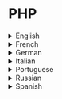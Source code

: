# PHP

<details>
  <summary>English</summary>
  
  ### Materials
- [Awesome PHP](https://github.com/ziadoz/awesome-php)
- [PHP Libhunt](https://php.libhunt.com/)
- [PHP the Right Way](https://phptherightway.com/)
- [Learn PHP](https://www.learn-php.org/)
- [W3Schools](https://www.w3schools.com/php/)
- [PHP Buddy](http://www.phpbuddy.com/)
- [PHP Tutorial](https://www.1keydata.com/php-tutorial/)
- [Sitepoint](https://www.sitepoint.com/php/)
- [PHP Cheat Sheets](http://phpcheatsheets.com/)
- [Sololearn](https://www.sololearn.com/Course/PHP/)
- [Getting Started with PHP](https://secure.php.net/manual/en/getting-started.php)
- [Tutorialspoint](https://www.tutorialspoint.com/php/)
- [PHP Resources](https://github.com/odan/learn-php)
- [Guru 99](https://www.guru99.com/php-tutorials.html)
- [Learn X in Y minutes](https://learnxinyminutes.com/docs/php/)
- [Home and Learn](https://www.homeandlearn.co.uk/php/php.html)
- [PHP Tutorials](https://www.killerphp.com/)
- [Javatpoint](https://www.javatpoint.com/php-tutorial)
- [PHP Tutorial](http://www.tizag.com/phpT/)
- [W3resource](https://www.w3resource.com/php/php-home.php)
- [W3docs](https://www.w3docs.com/learn-php.html)
- [Tutorial Republic](https://www.tutorialrepublic.com/php-tutorial/)
- [Geeks for Geeks](https://www.geeksforgeeks.org/php/)
- [PHPtpoint](https://www.phptpoint.com/php-tutorial/)
- [PHP MySQL Tutorial](http://www.mysqltutorial.org/php-mysql/)
- [Sitesbay](https://www.sitesbay.com/php/index)
- [PHP Basics](https://www.howtoforge.com/php_programming_basics)
- [Phptutorial.info](http://www.phptutorial.info/)
- [Tutorialsclass](https://tutorialsclass.com/learn/php)
- [PHP5-Tutorial](https://php5-tutorial.com/)
- [PHP Wikipedia](https://en.wikipedia.org/wiki/PHP)
- [Beginning PHP and MySQL](http://minitorn.tlu.ee/~jaagup/kool/java/kursused/14/webpr/beginning_php_and_mysql_from_novice_to_professional_4th_edition.pdf)
- [Beginning PHP 5.3](http://cs.petrsu.ru/~musen/php/2013/Books/Beginning%20PHP%205.3%20by%20Matt%20Doyle.pdf)
- [PHP Full Course](https://www.youtube.com/watch?v=OK_JCtrrv-c)
- [Derek Banas](https://www.youtube.com/watch?v=7TF00hJI78Y)
- [PHP in 15 minutes](https://www.youtube.com/watch?v=ZdP0KM49IVk)
- [PHP mmtuts](https://www.youtube.com/watch?v=qVU3V0A05k8&amp;list=PL0eyrZgxdwhwBToawjm9faF1ixePexft-)
- [PHP Front to Back](https://www.youtube.com/watch?v=oJbfyzaA2QA&amp;list=PLillGF-Rfqbap2IB6ZS4BBBcYPagAjpjn)
- [PHP Tutorials](https://www.youtube.com/watch?v=95RU58kZlbc&amp;list=PLONQt8bJdq9ayhjJkDsNcNTzUgYg_yG-U)
- [PHP For Absolute Beginners | 6.5 Hour Course](https://www.youtube.com/watch?v=2eebptXfEvw&ab_channel=TraversyMedia)
</details>

<details>
  <summary>French</summary>
  
  ### Materials
- [PHP Cours](http://www.lephpfacile.com/cours/)
- [PHP La Bonne Pratique](https://php.developpez.com/tutoriels/php-la-bonne-pratique/)
- [PHP Intro](https://tecfa.unige.ch/guides/tie/html/php-intro/php-intro-1.html)
- [Programmer avec PHP](http://www-igm.univ-mlv.fr/~dr/XPOSE/php/)
- [Programmation PHP Intro](https://fr.wikibooks.org/wiki/Programmation_PHP/Introduction)
- [OpenClassRooms](https://openclassrooms.com/fr/courses/918836-concevez-votre-site-web-avec-php-et-mysql)
- [Cours PHP](https://upload.wikimedia.org/wikipedia/commons/0/0e/Cours_php.pdf)
- [Programmer en PHP](https://caron.ws/data/livre/PHP_v1.pdf)
</details>

<details>
  <summary>German</summary>
  
  ### Materials
- [PHP-Kurs](https://www.php-kurs.com/anwendungen-php.htm)
- [PHP-Einfach](https://www.php-einfach.de/)
- [PHP-Programmierung](http://algo.informatik.uni-freiburg.de/mitarbeiter/hermann/projects/sommercampus2006/phpkurs_beg.pdf)
- [PHP Einfach](https://www.php-einfach.de/php-tutorial/)
- [PHP Tutorial](https://wiki.selfhtml.org/wiki/PHP)
</details>

<details>
  <summary>Italian</summary>
  
  ### Materials
- [Programmazione PHP](https://library.weschool.com/lezioni/internet-e-informatica/programmazione/php)
- [Linguaggio PHP](http://pages.di.unipi.it/milazzo/teaching/AA1011-LabBD/PHP-ParteI.pdf)
- [PHP e CMS](http://www.disit.org/axmedis/df7/00000-df7b82e2-0b8a-47be-87b6-407ceb794eeb/4/~saved-on-db-df7b82e2-0b8a-47be-87b6-407ceb794eeb.pdf)
- [Il Linguaggio PHP](http://www.dis.uniroma1.it/~mecella/didattica/2012/PAS/Slides/11__PHP.pdf)
</details>

<details>
  <summary>Portuguese</summary>
  
  ### Materials
- [Curso de PHP 7](https://www.youtube.com/watch?v=XwpsxPmQN2E&amp;list=PLwXQLZ3FdTVEITn849NlfI9BGY-hk1wkq)
- [Curso de PHP](https://www.youtube.com/watch?v=R_yRrYUHai0&amp;list=PLesCEcYj003TrV2MvUOnmVtMdgIp0C4Pd)
- [Guia Básico](https://www.hostinger.com.br/tutoriais/o-que-e-php-guia-basico/)
- [Começando PHP](http://aprenderphp.com.br/artigo/comecando-a-programar-em-php/)
- [Apostila PHP](http://www.etelg.com.br/paginaete/downloads/informatica/apostila_php.pdf)
- [Curso de Linguagem PHP](http://www.etelg.com.br/paginaete/downloads/informatica/php.pdf)
- [Programação Web PHP](https://sisacad.educacao.pe.gov.br/bibliotecavirtual/bibliotecavirtual/texto/CadernodeINFOLinguagemdeProgramaoparaWebRDDI.pdf)
- [Curso PHP Web](https://homepages.dcc.ufmg.br/~igor/classes/cursophp/cursophp-aula1.pdf)
- [Curso de PHP para Iniciantes](https://www.youtube.com/watch?v=F7KzJ7e6EAc&amp;list=PLHz_AreHm4dm4beCCCmW4xwpmLf6EHY9k)
</details>

<details>
  <summary>Russian</summary>
  
  ### Materials
- [PHP Tutorial](https://webformyself.com/30-luchshix-priemov-php-dlya-nachinayushhix/)
- [Compuzilla](http://compuzilla.ru/iazyk-php-dlia-chainikov/)
- [HTMLWeb](https://htmlweb.ru/php/php1.php)
- [PHP Manual](https://php.ru/manual/)
</details>

<details>
  <summary>Spanish</summary>
  
  ### Materials
- [Taller de PHP](http://tutoriales.altervista.org/trabajos/Manual_php_completo.pdf)
- [PHP Aplicaciones](https://www.fdi.ucm.es/profesor/jpavon/web/33-PHP.pdf)
- [Manual PHP](https://www.mundomanuales.com/manuales/3144.pdf)
- [Desarrollo PHP](http://www.lsi.us.es/cursos/cursophp/apuntes/tema1.pdf)
- [Programación en PHP](https://upload.wikimedia.org/wikipedia/commons/d/d2/Programaci%C3%B3n_en_PHP.pdf)
- [Programación en PHP](http://administraciondesistemas.pbworks.com/f/Manual_PHP5_Basico.pdf)
</details>